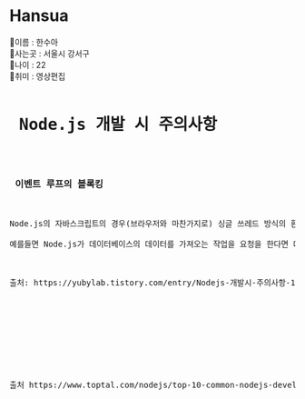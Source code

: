 # Hansua
🎀이름 : 한수아 <br>
🎀사는곳 : 서울시 강서구<br>
🎀나이 : 22 <br>
🎀취미 : 영상편집 <br>

<PRE>
<h1> Node.js 개발 시 주의사항 </h1>

<h3> 이벤트 루프의 블록킹 </h3>

Node.js의 자바스크립트의 경우(브라우저와 마찬가지로) 싱글 쓰레드 방식의 환경입니다. 이 말은 우리가 어플리케이션을 만들면 두 개의 작업을 병렬로 진행하는 것이 불가능하다는 말입니다. 대신에 IO기반으로 비동기적으로 동시에 발생하는 여러 작업들을 다루고 있습니다.

예를들면 Node.js가 데이터베이스의 데이터를 가져오는 작업을 요청을 한다면 데이터를 가져오는 동안 어플리케이션의 다른 일에 집중 할 수 있다는 말입니다.



출처: https://yubylab.tistory.com/entry/Nodejs-개발시-주의사항-10가지-Top-10-Common-Mistakes [Yuby's Lab.]










출처 https://www.toptal.com/nodejs/top-10-common-nodejs-developer-mistakes
</PRE>
